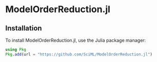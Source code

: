 # ModelOrderReduction.jl

## Installation

To install ModelOrderReduction.jl, use the Julia package manager:

```julia
using Pkg
Pkg.add(url = "https://github.com/SciML/ModelOrderReduction.jl")
```
